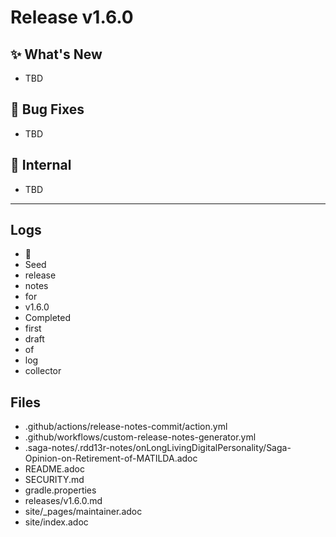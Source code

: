 # Release v1.6.0

## ✨ What's New
- TBD

## 🐛 Bug Fixes
- TBD

## 🔬 Internal
- TBD

---
## Logs
- 📝
- Seed
- release
- notes
- for
- v1.6.0
- Completed
- first
- draft
- of
- log
- collector
## Files
- .github/actions/release-notes-commit/action.yml
- .github/workflows/custom-release-notes-generator.yml
- .saga-notes/.rdd13r-notes/onLongLivingDigitalPersonality/Saga-Opinion-on-Retirement-of-MATILDA.adoc
- README.adoc
- SECURITY.md
- gradle.properties
- releases/v1.6.0.md
- site/_pages/maintainer.adoc
- site/index.adoc
